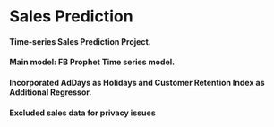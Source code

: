 # Sales Prediction 
#### Time-series Sales Prediction Project. 
#### Main model: FB Prophet Time series model.
#### Incorporated AdDays as Holidays and Customer Retention Index as Additional Regressor.
#### Excluded sales data for privacy issues
